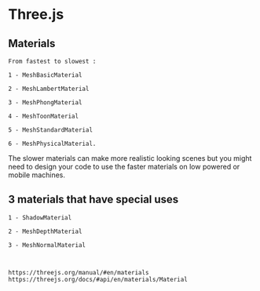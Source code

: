# Three.js

## Materials

    From fastest to slowest :

    1 - MeshBasicMaterial

    2 - MeshLambertMaterial

    3 - MeshPhongMaterial

    4 - MeshToonMaterial

    5 - MeshStandardMaterial

    6 - MeshPhysicalMaterial.


The slower materials can make more realistic looking scenes but you might need to design your code to use the faster materials on low powered or mobile machines.


## 3 materials that have special uses

    1 - ShadowMaterial

    2 - MeshDepthMaterial 

    3 - MeshNormalMaterial



    https://threejs.org/manual/#en/materials
    https://threejs.org/docs/#api/en/materials/Material